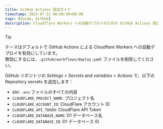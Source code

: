 ```yaml
---
title: GitHub Actions 設定ガイド
timestamp: 2025-07-21 00:00:00+00:00
tags: [Guide, GitHub]
description: Cloudflare Workers への自動デプロイのための GitHub Actions 設定、必要な環境変数とシークレットの設定を含む。
---
```


> [!TIP]
> テーマはデフォルトで GitHub Actions による Cloudflare Workers への自動デプロイを有効にしています。\
> 無効にするには、`.github/workflows/deploy.yaml` ファイルを削除してください。

GitHub リポジトリの *Settings > Secrets and variables > Actions* で、以下の Repository secrets を追加します：

- `ENV`: `.env` ファイルのすべての内容
- `CLOUDFLARE_PROJECT_NAME`: プロジェクト名
- `CLOUDFLARE_ACCOUNT_ID`: CloudFlare アカウント ID
- `CLOUDFLARE_API_TOKEN`: CloudFlare API Token
- `CLOUDFLARE_DATABASE_NAME`: D1 データベース名
- `CLOUDFLARE_DATABASE_ID`: D1 データベース ID

